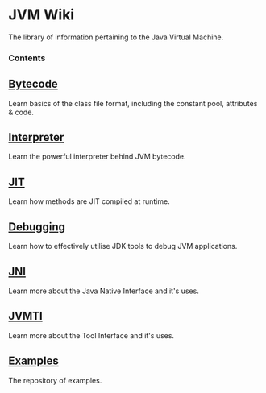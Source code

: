 # JVM Wiki
The library of information pertaining to the Java Virtual Machine.

### Contents
## [Bytecode](https://github.com/jvm-wiki/bytecode)
Learn basics of the class file format, including the constant pool, attributes & code.

## [Interpreter](https://github.com/jvm-wiki/interpreter)
Learn the powerful interpreter behind JVM bytecode.

## [JIT](https://github.com/jvm-wiki/jit)
Learn how methods are JIT compiled at runtime.

## [Debugging](https://github.com/jvm-wiki/debugging)
Learn how to effectively utilise JDK tools to debug JVM applications.

## [JNI](https://github.com/jvm-wiki/jni)
Learn more about the Java Native Interface and it's uses.

## [JVMTI](https://github.com/jvm-wiki/jvmti)
Learn more about the Tool Interface and it's uses.

## [Examples](https://github.com/jvm-wiki/examples)
The repository of examples.
